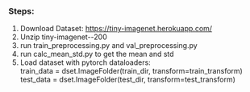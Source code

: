### Steps:
1. Download Dataset: https://tiny-imagenet.herokuapp.com/
2. Unzip tiny-imagenet--200
3. run train_preprocessing.py and val_preprocessing.py
4. run calc_mean_std.py to get the mean and std
5. Load dataset with pytorch dataloaders:         
        train_data = dset.ImageFolder(train_dir, transform=train_transform)
        test_data = dset.ImageFolder(test_dir, transform=test_transform)
        
